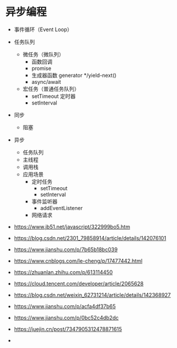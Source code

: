 # 异步编程

- 事件循环（Event Loop）
- 任务队列
  - 微任务（微队列）
    - 函数回调
    - promise
    - 生成器函数 generator */yield-next()
    - async/await
  - 宏任务（普通任务队列）
    - setTimeout 定时器
    - setInterval


- 同步
  - 阻塞
- 异步
  - 任务队列
  - 主线程
  - 调用栈
  - 应用场景
    - 定时任务
      - setTimeout
      - setInterval
    - 事件监听器
      - addEventListener
    - 网络请求

- https://www.jb51.net/javascript/322999bo5.htm
- https://blog.csdn.net/2301_79858914/article/details/142076101
- https://www.jianshu.com/p/7b65b18bc039
- https://www.cnblogs.com/le-cheng/p/17477442.html
- https://zhuanlan.zhihu.com/p/613114450
- https://cloud.tencent.com/developer/article/2065628
- https://blog.csdn.net/weixin_62731214/article/details/142368927
- https://www.jianshu.com/p/acfa4df37b65
- https://www.jianshu.com/p/0bc52c4db2dc
- https://juejin.cn/post/7347905312478871615

- 
